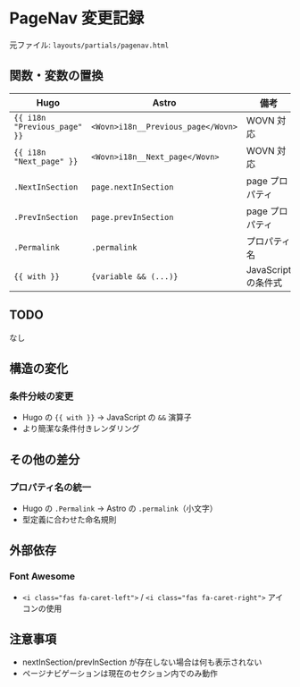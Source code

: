 # PageNav 変更記録

元ファイル: `layouts/partials/pagenav.html`

## 関数・変数の置換

| Hugo | Astro | 備考 |
| ---- | ----- | ---- |
| `{{ i18n "Previous_page" }}` | `<Wovn>i18n__Previous_page</Wovn>` | WOVN 対応 |
| `{{ i18n "Next_page" }}` | `<Wovn>i18n__Next_page</Wovn>` | WOVN 対応 |
| `.NextInSection` | `page.nextInSection` | page プロパティ |
| `.PrevInSection` | `page.prevInSection` | page プロパティ |
| `.Permalink` | `.permalink` | プロパティ名 |
| `{{ with }}` | `{variable && (...)}` | JavaScript の条件式 |

## TODO

なし

## 構造の変化

### 条件分岐の変更
- Hugo の `{{ with }}` → JavaScript の `&&` 演算子
- より簡潔な条件付きレンダリング

## その他の差分

### プロパティ名の統一
- Hugo の `.Permalink` → Astro の `.permalink`（小文字）
- 型定義に合わせた命名規則

## 外部依存

### Font Awesome
- `<i class="fas fa-caret-left">` / `<i class="fas fa-caret-right">` アイコンの使用

## 注意事項

- nextInSection/prevInSection が存在しない場合は何も表示されない
- ページナビゲーションは現在のセクション内でのみ動作